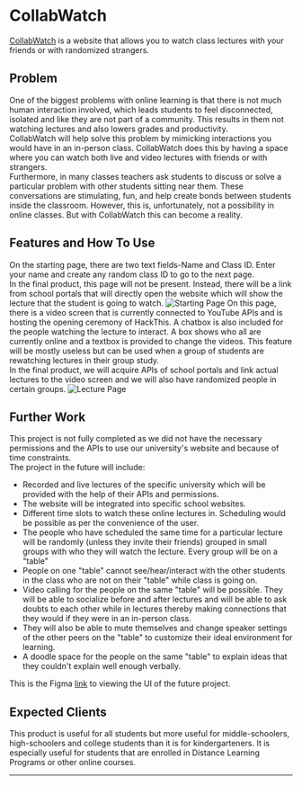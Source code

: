 # CollabWatch
[CollabWatch](https://collab-watch.com) is a website that allows you to watch class lectures with your friends or with randomized strangers.

## Problem 
One of the biggest problems with online learning is that there is not much human interaction involved, which leads students to feel disconnected, isolated and like they are not part of a community. This results in them not watching lectures and also lowers grades and productivity. <br />
CollabWatch will help solve this problem by mimicking interactions you would have in an in-person class. CollabWatch does this by having a space where you can watch both live and video lectures with friends or with strangers. <br />
Furthermore, in many classes teachers ask students to discuss or solve a particular problem with other students sitting near them. These conversations are stimulating, fun, and help create bonds between students inside the classroom. However, this is, unfortunately, not a possibility in online classes. But with CollabWatch this can become a reality.

## Features and How To Use
On the starting page, there are two text fields-Name and Class ID. Enter your name and create any random class ID to go to the next page.  <br />
In the final product, this page will not be present. Instead, there will be a link from school portals that will directly open the website which will show the lecture that the student is going to watch.
![Starting Page](https://github.com/withteja/unnamed/blob/master/img/2image.jpeg?raw=true)
On this page, there is a video screen that is currently connected to YouTube APIs and is hosting the opening ceremony of HackThis. A chatbox is also included for the people watching the lecture to interact. A box shows who all are currently online and a textbox is provided to change the videos. This feature will be mostly useless but can be used when a group of students are rewatching lectures in their group study. <br />
In the final product, we will acquire APIs of school portals and link actual lectures to the video screen and we will also have randomized people in certain groups.
![Lecture Page](https://github.com/withteja/unnamed/blob/master/img/3image.jpeg?raw=true)

## Further Work
This project is not fully completed as we did not have the necessary permissions and the APIs to use our university's website and because of time constraints. <br />
The project in the future will include:<br />
- Recorded and live lectures of the specific university which will be provided with the help of their APIs and permissions.
- The website will be integrated into specific school websites. 
- Different time slots to watch these online lectures in. Scheduling would be possible as per the convenience of the user.
- The people who have scheduled the same time for a particular lecture will be randomly (unless they invite their friends) grouped in small groups with who they will watch the lecture. Every group will be on a "table"
- People on one "table" cannot see/hear/interact with the other students in the class who are not on their "table" while class is going on.
- Video calling for the people on the same "table" will be possible. They will be able to socialize before and after lectures and will be able to ask doubts to each other while in lectures thereby making connections that they would if they were in an in-person class.
- They will also be able to mute themselves and change speaker settings of the other peers on the "table" to customize their ideal environment for learning.
- A doodle space for the people on the same "table" to explain ideas that they couldn't explain well enough verbally.

This is the Figma [link](https://www.figma.com/file/J7t4mUuxfvkVvuusGHFeFS/Hackathon?node-id=0%3A1) to viewing the UI of the future project.

## Expected Clients
This product is useful for all students but more useful for middle-schoolers, high-schoolers and college students than it is for kindergarteners. It is especially useful for students that are enrolled in Distance Learning Programs or other online courses. 

---
